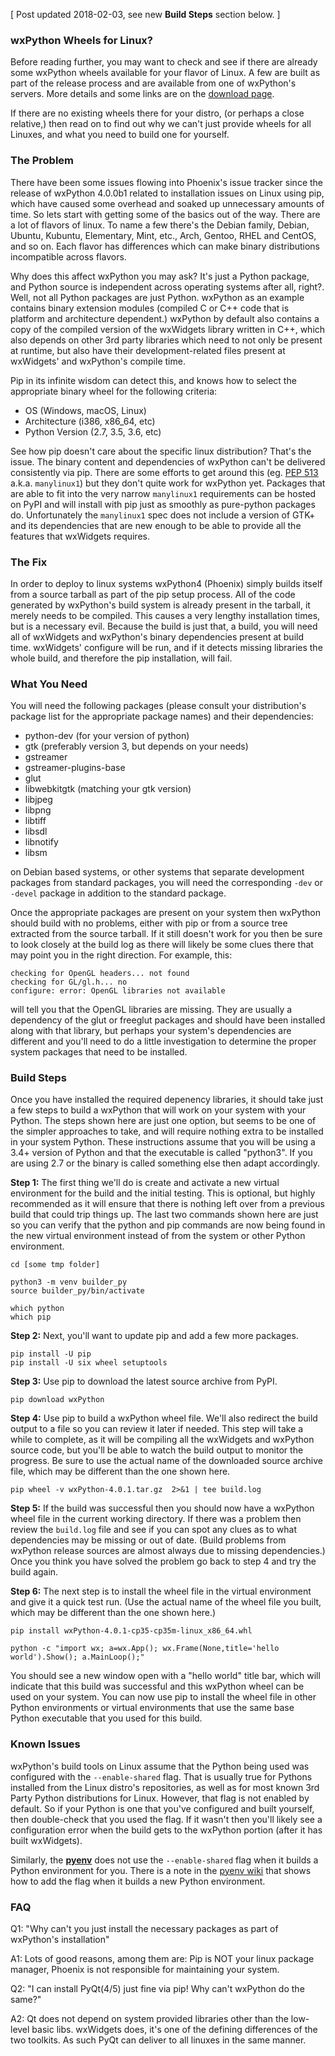<!--
.. title: Building wxPython for Linux via Pip
.. slug: 2017-08-17-builds-for-linux-with-pip
.. author: Mesalu and Robin
.. date: 2017-08-17 19:14:19 UTC
.. tags: Build, Linux
.. category: Blog
.. link: 
.. description: 
.. type: text
-->

[ Post updated 2018-02-03, see new **Build Steps** section below. ]

### wxPython Wheels for Linux?

Before reading further, you may want to check and see if there are already
some wxPython wheels available for your flavor of Linux. A few are built as
part of the release process and are available from one of wxPython's
servers. More details and some links are on the 
[download page](/pages/downloads/).

If there are no existing wheels there for your distro, (or perhaps a close
relative,) then read on to find out why we can't just provide wheels for
all Linuxes, and what you need to build one for yourself.


### The Problem

There have been some issues flowing into Phoenix's issue tracker since the
release of wxPython 4.0.0b1 related to installation issues on Linux using
pip, which have caused some overhead and soaked up unnecessary amounts of
time. So lets start with getting some of the basics out of the way. There
are a lot of flavors of linux. To name a few there's the Debian family,
Debian, Ubuntu, Kubuntu, Elementary, Mint, etc., Arch, Gentoo, RHEL and CentOS,
and so on. Each flavor has differences which can make binary distributions
incompatible across flavors.

Why does this affect wxPython you may ask? It's just a Python package, and
Python source is independent across operating systems after all, right?.
Well, not all Python packages are just Python. wxPython as an example
contains binary extension modules (compiled C or C++ code that is platform
and architecture dependent.)  wxPython by default also contains a copy of
the compiled version of the wxWidgets library written in C++, which also
depends on other 3rd party libraries which need to not only be present at
runtime, but also have their development-related files present at
wxWidgets' and wxPython's compile time.

Pip in its infinite wisdom can detect this, and knows how to select the
appropriate binary wheel for the following criteria:

- OS (Windows, macOS, Linux)
- Architecture (i386, x86_64, etc)
- Python Version (2.7, 3.5, 3.6, etc)

See how pip doesn't care about the specific linux distribution? That's the
issue. The binary content and dependencies of wxPython can't be delivered
consistently via pip. There are some efforts to get around this (eg.  [PEP
513](https://www.python.org/dev/peps/pep-0513/) a.k.a. `manylinux1`) but
they don't quite work for wxPython yet. Packages that are able to fit into
the very narrow `manylinux1` requirements can be hosted on PyPI and will
install with pip just as smoothly as pure-python packages do. Unfortunately
the `manylinux1` spec does not include a version of GTK+ and its
dependencies that are new enough to be able to provide all the features
that wxWidgets requires.


### The Fix

In order to deploy to linux systems wxPython4 (Phoenix) simply builds
itself from a source tarball as part of the pip setup process. All of the
code generated by wxPython's build system is already present in the
tarball, it merely needs to be compiled. This causes a very lengthy
installation times, but is a necessary evil. Because the build is just
that, a build, you will need all of wxWidgets and wxPython's binary
dependencies present at build time. wxWidgets' configure will be run, and
if it detects missing libraries the whole build, and therefore the pip
installation, will fail.


### What You Need

You will need the following packages (please consult your distribution's
package list for the appropriate package names) and their dependencies:

- python-dev (for your version of python)
- gtk (preferably version 3, but depends on your needs)
- gstreamer 
- gstreamer-plugins-base
- glut
- libwebkitgtk (matching your gtk version)
- libjpeg
- libpng
- libtiff
- libsdl
- libnotify
- libsm


on Debian based systems, or other systems that separate development
packages from standard packages, you will need the corresponding `-dev` or
`-devel` package in addition to the standard package.

Once the appropriate packages are present on your system then wxPython
should build with no problems, either with pip or from a source tree
extracted from the source tarball. If it still doesn't work for you then be
sure to look closely at the build log as there will likely be some clues
there that may point you in the right direction.  For example, this:

```
checking for OpenGL headers... not found
checking for GL/gl.h... no
configure: error: OpenGL libraries not available
```

will tell you that the OpenGL libraries are missing. They are usually a
dependency of the glut or freeglut packages and should have been installed
along with that library, but perhaps your system's dependencies are
different and you'll need to do a little investigation to determine the
proper system packages that need to be installed.


### Build Steps

Once you have installed the required depenency libraries, it should take
just a few steps to build a wxPython that will work on your system with
your Python. The steps shown here are just one option, but seems to be one
of the simpler approaches to take, and will require nothing extra to be
installed in your system Python. These instructions assume that you will be
using a 3.4+ version of Python and that the executable is called "python3".
If you are using 2.7 or the binary is called something else then adapt
accordingly.

**Step 1:** The first thing we'll do is create and activate a new virtual
environment for the build and the initial testing. This is optional, but
highly recommended as it will ensure that there is nothing left over from a
previous build that could trip things up. The last two commands shown here
are just so you can verify that the python and pip commands are now being
found in the new virtual environment instead of from the system or other
Python environment.

```
cd [some tmp folder]

python3 -m venv builder_py
source builder_py/bin/activate

which python
which pip
```

**Step 2:** Next, you'll want to update pip and add a few more packages.

```
pip install -U pip
pip install -U six wheel setuptools
```


**Step 3:** Use pip to download the latest source archive from PyPI.

```
pip download wxPython
```

**Step 4:** Use pip to build a wxPython wheel file. We'll also redirect the
build output to a file so you can review it later if needed. This step will
take a while to complete, as it will be compiling all the wxWidgets and
wxPython source code, but you'll be able to watch the build output to
monitor the progress. Be sure to use the actual name of the downloaded
source archive file, which may be different than the one shown here.

```
pip wheel -v wxPython-4.0.1.tar.gz  2>&1 | tee build.log
```

**Step 5:** If the build was successful then you should now have a wxPython
wheel file in the current working directory. If there was a problem then
review the `build.log` file and see if you can spot any clues as to what
dependencies may be missing or out of date. (Build problems from wxPython
release sources are almost always due to missing dependencies.) Once you
think you have solved the problem go back to step 4 and try the build
again.

**Step 6:** The next step is to install the wheel file in the virtual
environment and give it a quick test run. (Use the actual name of the wheel
file you built, which may be different than the one shown here.)

```
pip install wxPython-4.0.1-cp35-cp35m-linux_x86_64.whl

python -c "import wx; a=wx.App(); wx.Frame(None,title='hello world').Show(); a.MainLoop();"
```

You should see a new window open with a "hello world" title bar, which will
indicate that this build was successful and this wxPython wheel can be used
on your system. You can now use pip to install the wheel file in other
Python environments or virtual environments that use the same base Python
executable that you used for this build.


### Known Issues

wxPython's build tools on Linux assume that the Python being used was configured
with the `--enable-shared` flag. That is usually true for Pythons installed from
the Linux distro's repositories, as well as for most known 3rd Party Python
distributions for Linux. However, that flag is not enabled by default. So if
your Python is one that you've configured and built yourself, then double-check
that you used the flag. If it wasn't then you'll likely see a configuration
error when the build gets to the wxPython portion (after it has built
wxWidgets).

Similarly, the **[pyenv](https://github.com/pyenv/pyenv)** does not use the
`--enable-shared` flag when it builds a Python environment for you. 
There is a note in the 
[pyenv wiki](https://github.com/pyenv/pyenv/wiki#how-to-build-cpython-with---enable-shared) 
that shows how to add the flag when it builds a new Python environment.


### FAQ

Q1: "Why can't you just install the necessary packages as part of
wxPython's installation"

A1: Lots of good reasons, among them are: Pip is NOT your linux package
manager, Phoenix is not responsible for maintaining your system.


Q2: "I can install PyQt(4/5) just fine via pip! Why can't wxPython do the
same?"

A2: Qt does not depend on system provided libraries other than the low-
level basic libs. wxWidgets does, it's one of the defining differences of
the two toolkits. As such PyQt can deliver to all linuxes in the same
manner.

